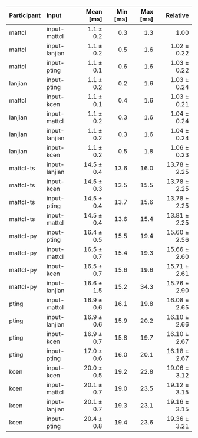 | Participant | Input | Mean [ms] | Min [ms] | Max [ms] | Relative |
|:---|:---|---:|---:|---:|---:|
| mattcl | input-mattcl | 1.1 ± 0.2 | 0.3 | 1.3 | 1.00 |
| mattcl | input-lanjian | 1.1 ± 0.2 | 0.5 | 1.6 | 1.02 ± 0.22 |
| mattcl | input-pting | 1.1 ± 0.1 | 0.6 | 1.6 | 1.03 ± 0.22 |
| lanjian | input-pting | 1.1 ± 0.2 | 0.2 | 1.6 | 1.03 ± 0.24 |
| mattcl | input-kcen | 1.1 ± 0.1 | 0.4 | 1.6 | 1.03 ± 0.21 |
| lanjian | input-mattcl | 1.1 ± 0.2 | 0.3 | 1.6 | 1.04 ± 0.24 |
| lanjian | input-lanjian | 1.1 ± 0.2 | 0.3 | 1.6 | 1.04 ± 0.24 |
| lanjian | input-kcen | 1.1 ± 0.2 | 0.5 | 1.8 | 1.06 ± 0.23 |
| mattcl-ts | input-lanjian | 14.5 ± 0.4 | 13.6 | 16.0 | 13.78 ± 2.25 |
| mattcl-ts | input-kcen | 14.5 ± 0.3 | 13.5 | 15.5 | 13.78 ± 2.25 |
| mattcl-ts | input-pting | 14.5 ± 0.4 | 13.7 | 15.6 | 13.78 ± 2.25 |
| mattcl-ts | input-mattcl | 14.5 ± 0.4 | 13.6 | 15.4 | 13.81 ± 2.25 |
| mattcl-py | input-pting | 16.4 ± 0.5 | 15.5 | 19.4 | 15.60 ± 2.56 |
| mattcl-py | input-mattcl | 16.5 ± 0.7 | 15.4 | 19.3 | 15.66 ± 2.60 |
| mattcl-py | input-kcen | 16.5 ± 0.7 | 15.6 | 19.6 | 15.71 ± 2.61 |
| mattcl-py | input-lanjian | 16.6 ± 1.5 | 15.2 | 34.3 | 15.76 ± 2.90 |
| pting | input-mattcl | 16.9 ± 0.6 | 16.1 | 19.8 | 16.08 ± 2.65 |
| pting | input-lanjian | 16.9 ± 0.6 | 15.9 | 20.2 | 16.10 ± 2.66 |
| pting | input-kcen | 16.9 ± 0.7 | 15.8 | 19.7 | 16.10 ± 2.67 |
| pting | input-pting | 17.0 ± 0.6 | 16.0 | 20.1 | 16.18 ± 2.67 |
| kcen | input-kcen | 20.0 ± 0.5 | 19.2 | 22.8 | 19.06 ± 3.12 |
| kcen | input-mattcl | 20.1 ± 0.7 | 19.0 | 23.5 | 19.12 ± 3.15 |
| kcen | input-lanjian | 20.1 ± 0.7 | 19.3 | 23.1 | 19.16 ± 3.15 |
| kcen | input-pting | 20.4 ± 0.8 | 19.4 | 23.6 | 19.36 ± 3.21 |
